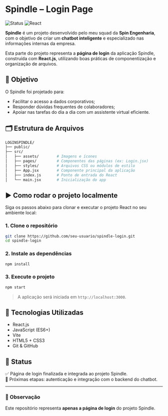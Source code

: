 
# Spindle – Login Page

![Status](https://img.shields.io/badge/status-concluído-brightgreen)
![React](https://img.shields.io/badge/react-v18.0.0-61DAFB)

**Spindle** é um projeto desenvolvido pelo meu squad da **Spin Engenharia**, com o objetivo de criar um **chatbot inteligente** e especializado nas informações internas da empresa.

Esta parte do projeto representa a **página de login** da aplicação Spindle, construída com **React.js**, utilizando boas práticas de componentização e organização de arquivos.

## 🧠 Objetivo

O Spindle foi projetado para:
- Facilitar o acesso a dados corporativos;
- Responder dúvidas frequentes de colaboradores;
- Apoiar nas tarefas do dia a dia com um assistente virtual eficiente.

## 🗂 Estrutura de Arquivos

```bash
LOGINSPINDLE/
├── public/
├── src/
│   ├── assets/        # Imagens e ícones
│   ├── pages/         # Componentes das páginas (ex: Login.jsx)
│   ├── styles/        # Arquivos CSS ou módulos de estilo
│   ├── App.jsx        # Componente principal da aplicação
│   ├── index.js       # Ponto de entrada do React
│   └── main.jsx       # Inicialização do app

```

## ▶️ Como rodar o projeto localmente

Siga os passos abaixo para clonar e executar o projeto React no seu ambiente local:

### 1. Clone o repositório
```bash
git clone https://github.com/seu-usuario/spindle-login.git
cd spindle-login
```

### 2. Instale as dependências
```bash
npm install
```

### 3. Execute o projeto
```bash
npm start
```

> A aplicação será iniciada em `http://localhost:3000`.

## 🚀 Tecnologias Utilizadas

- React.js
- JavaScript (ES6+)
- Vite
- HTML5 + CSS3
- Git & GitHub

## 🧪 Status

✅ Página de login finalizada e integrada ao projeto Spindle.  
🔧 Próximas etapas: autenticação e integração com o backend do chatbot.

---

### 📌 Observação
Este repositório representa **apenas a página de login** do projeto Spindle.
